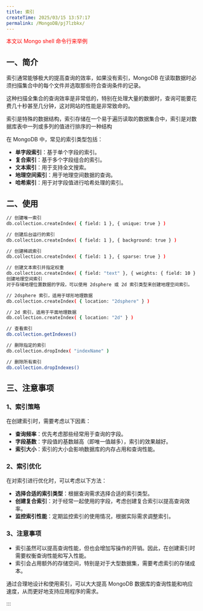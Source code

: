 ```yaml
---
title: 索引
createTime: 2025/03/15 13:57:17
permalink: /MongoDB/pj7lzbkx/
---
```


<font color='red'>本文以 Mongo shell 命令行来举例</font>

## 一、简介

索引通常能够极大的提高查询的效率，如果没有索引，MongoDB 在读取数据时必须扫描集合中的每个文件并选取那些符合查询条件的记录。

这种扫描全集合的查询效率是非常低的，特别在处理大量的数据时，查询可能要花费几十秒甚至几分钟，这对网站的性能是非常致命的。

索引是特殊的数据结构，索引存储在一个易于遍历读取的数据集合中，索引是对数据库表中一列或多列的值进行排序的一种结构

在 MongoDB 中，常见的索引类型包括：

- **单字段索引**：基于单个字段的索引。
- **复合索引**：基于多个字段组合的索引。
- **文本索引**：用于支持全文搜索。
- **地理空间索引**：用于地理空间数据的查询。
- **哈希索引**：用于对字段值进行哈希处理的索引。

## 二、使用

```bash
// 创建唯一索引
db.collection.createIndex( { field: 1 }, { unique: true } )

// 创建后台运行的索引
db.collection.createIndex( { field: 1 }, { background: true } )

// 创建稀疏索引
db.collection.createIndex( { field: 1 }, { sparse: true } )

// 创建文本索引并指定权重
db.collection.createIndex( { field: "text" }, { weights: { field: 10 } } )
创建地理空间索引
对于存储地理位置数据的字段，可以使用 2dsphere 或 2d 索引类型来创建地理空间索引。

// 2dsphere 索引，适用于球形地理数据
db.collection.createIndex( { location: "2dsphere" } )

// 2d 索引，适用于平面地理数据
db.collection.createIndex( { location: "2d" } )

// 查看索引
db.collection.getIndexes()

// 删除指定的索引
db.collection.dropIndex( "indexName" )

// 删除所有索引
db.collection.dropIndexes()
```

## 三、注意事项

### 1、索引策略

在创建索引时，需要考虑以下因素：

- **查询频率**：优先考虑那些经常用于查询的字段。
- **字段基数**：字段值的基数越高（即唯一值越多），索引的效果越好。
- **索引大小**：索引的大小会影响数据库的内存占用和查询性能。

### 2、索引优化

在对索引进行优化时，可以考虑以下方法：

- **选择合适的索引类型**：根据查询需求选择合适的索引类型。
- **创建复合索引**：对于经常一起使用的字段，考虑创建复合索引以提高查询效率。
- **监控索引性能**：定期监控索引的使用情况，根据实际需求调整索引。

### 3、注意事项

- 索引虽然可以提高查询性能，但也会增加写操作的开销。因此，在创建索引时需要权衡查询性能和写入性能。
- 索引会占用额外的存储空间，特别是对于大型数据集，需要考虑索引的存储成本。

通过合理地设计和使用索引，可以大大提高 MongoDB 数据库的查询性能和响应速度，从而更好地支持应用程序的需求。

:::

<style scope>
.badge {
  margin-left: 5px !important;
  margin-right: 8px !important;
  font-size: 13px !important;
}
</style>
